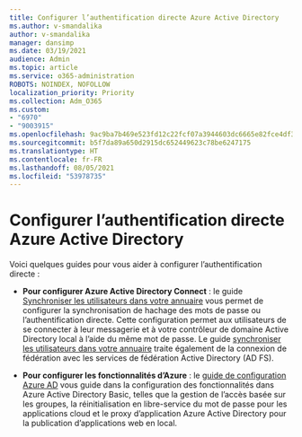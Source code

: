 ```yaml
---
title: Configurer l’authentification directe Azure Active Directory
ms.author: v-smandalika
author: v-smandalika
manager: dansimp
ms.date: 03/19/2021
audience: Admin
ms.topic: article
ms.service: o365-administration
ROBOTS: NOINDEX, NOFOLLOW
localization_priority: Priority
ms.collection: Adm_O365
ms.custom:
- "6970"
- "9003915"
ms.openlocfilehash: 9ac9ba7b469e523fd12c22fcf07a3944603dc6665e82fce4df329a257ac87ca4
ms.sourcegitcommit: b5f7da89a650d2915dc652449623c78be6247175
ms.translationtype: HT
ms.contentlocale: fr-FR
ms.lasthandoff: 08/05/2021
ms.locfileid: "53978735"
---
```

# <a name="configure-azure-active-directory-pass-through-authentication"></a>Configurer l’authentification directe Azure Active Directory

Voici quelques guides pour vous aider à configurer l’authentification directe :

- **Pour configurer Azure Active Directory Connect** : le guide [Synchroniser les utilisateurs dans votre annuaire](https://admin.microsoft.com/AdminPortal/Home) vous permet de configurer la synchronisation de hachage des mots de passe ou l’authentification directe. Cette configuration permet aux utilisateurs de se connecter à leur messagerie et à votre contrôleur de domaine Active Directory local à l’aide du même mot de passe.  Le guide [synchroniser les utilisateurs dans votre annuaire](https://admin.microsoft.com/AdminPortal/Home) traite également de la connexion de fédération avec les services de fédération Active Directory (AD FS).

- **Pour configurer les fonctionnalités d’Azure** : le [guide de configuration Azure AD](https://admin.microsoft.com/adminportal/home#/modernonboarding/azureadsetup) vous guide dans la configuration des fonctionnalités dans Azure Active Directory Basic, telles que la gestion de l’accès basée sur les groupes, la réinitialisation en libre-service du mot de passe pour les applications cloud et le proxy d’application Azure Active Directory pour la publication d’applications web en local.


